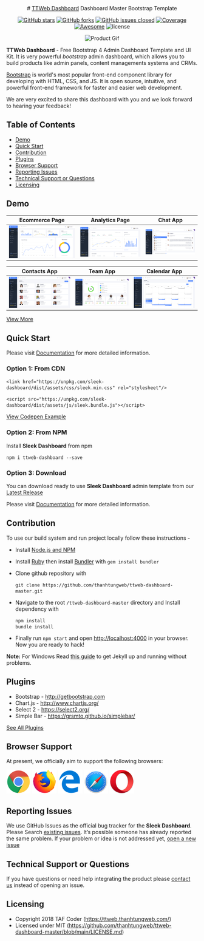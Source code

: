 <div align="center">
# <a href="https://ttweb.thanhtungweb.com/" target="_blank" rel="noopener noreferrer">TTWeb Dashboard</a>
Dashboard Master Bootstrap Template
</div>

<div align="center">

[![GitHub stars](https://img.shields.io/github/stars/thanhtungweb/ttweb-dashboard-master.svg?color="brightgreen"&style=flat-square)](https://github.com/thanhtungweb/ttweb-dashboard-master/stargazers)
[![GitHub forks](https://img.shields.io/github/forks/thanhtungweb/ttweb-dashboard-master.svg?color="success"&style=flat-square)](https://github.com/thanhtungweb/ttweb-dashboard-master/network)
[![GitHub issues closed](https://img.shields.io/github/issues-closed-raw/thanhtungweb/ttweb-dashboard-master.svg?color="orange"&style=flat-square)]() 
<a href="https://coveralls.io/github/chartjs/Chart.js?branch=master"><img src="https://img.shields.io/coveralls/chartjs/Chart.js.svg?&style=flat-square&maxAge=600" alt="Coverage"></a>
<a href="https://github.com/chartjs/awesome"><img src="https://awesome.re/badge-flat2.svg?&style=flat-square" alt="Awesome"></a>
![license](https://img.shields.io/badge/license-MIT-blue.svg?&style=flat-square)

</div>

<div align="center">

![Product Gif](src/assets/img/github/sleek.gif)

</div>

**TTWeb Dashboard** - Free Bootstrap 4 Admin Dashboard Template and UI Kit. It is very powerful *bootstrap* admin dashboard, which allows you to build products like admin panels, content managements systems and CRMs.

[Bootstrap](https://getbootstrap.com/) is world's most popular front-end component library for developing with HTML, CSS, and JS. It is open source, intuitive, and powerful front-end framework for faster and easier web development.

We are very excited to share this dashboard with you and we look forward to hearing your feedback!


## Table of Contents

- [Demo](#demo)
- [Quick Start](#quick-start)
- [Contribution](#contribution)
- [Plugins](#plugins)
- [Browser Support](#browser-support)
- [Reporting Issues](#reporting-issues)
- [Technical Support or Questions](#technical-support-or-questions)
- [Licensing](#licensing)

## Demo

| Ecommerce Page  | Analytics Page  | Chat App  |
|---|---|---|
| [![Ecommerce page](src/assets/img/github/ecommerce.png)](https://ttweb.thanhtungweb.com/)  | [![Analytics page](src/assets/img/github/analytics.png)](https://ttweb.thanhtungweb.com/analytics.html) | [![Chat page](src/assets/img/github/chat.png)](https://ttweb.thanhtungweb.com/chat.html)

| Contacts App  | Team App  | Calendar App  |
|---|---|---|
| [![Contacts page](src/assets/img/github/contacts.png)](https://ttweb.thanhtungweb.com/contacts.html)  | [![Team page](src/assets/img/github/team.png)](https://ttweb.thanhtungweb.com/team.html) | [![Calendar page](src/assets/img/github/calendar.png)](https://ttweb.thanhtungweb.com/calendar.html)

[View More](https://ttweb.thanhtungweb.com/)

## Quick Start
Please visit [Documentation](https://ttweb.thanhtungweb.com/quick-start.html) for more detailed information.

### Option 1: From CDN
```
<link href="https://unpkg.com/sleek-dashboard/dist/assets/css/sleek.min.css" rel="stylesheet"/>
```
```
<script src="https://unpkg.com/sleek-dashboard/dist/assets/js/sleek.bundle.js"></script>
```
[View Codepen Example](https://codepen.io/iamabdus/pen/rNavojp/)

### Option 2: From NPM
Install **Sleek Dashboard** from npm
```
npm i ttweb-dashboard --save
```

### Option 3: Download
You can download ready to use **Sleek Dashboard** admin template from our [Latest Release](https://github.thanhtungweb/ttweb-dashboard-master/releases)

Please visit [Documentation](https://ttweb.thanhtungweb.com/quick-start.html) for more detailed information.

## Contribution
To use our build system and run project locally follow these instructions -

- Install [Node.js and NPM](https://nodejs.org)
- Install [Ruby](https://www.ruby-lang.org/en/documentation/installation/) then install [Bundler](https://bundler.io/) with `gem install bundler`

- Clone github repository with
  ```
  git clone https://github.com/thanhtungweb/ttweb-dashboard-master.git
  ```


- Navigate to the root `/ttweb-dashboard-master` directory and Install dependency with
  ```
  npm install
  bundle install
  ```

- Finally run `npm start` and open [http://localhost:4000](http://localhost:4000) in your browser. Now you are ready to hack! 

 **Note:** For Windows Read [this guide](https://jekyllrb.com/docs/windows/) to get Jekyll up and running without problems.


## Plugins
* Bootstrap - http://getbootstrap.com
* Chart.js - 	http://www.chartjs.org/
* Select 2 - 	https://select2.org/
* Simple Bar - 	https://grsmto.github.io/simplebar/

[See All Plugins](https://ttweb.thanhtungweb.com/introduction.html)


## Browser Support

At present, we officially aim to support the following browsers:

<img src="src/assets/img/github/chrome.png" width="64" height="64"> <img src="src/assets/img/github/firefox.png" width="64" height="64"> <img src="src/assets/img/github/edge.png" width="64" height="64"> <img src="src/assets/img/github/safari.png" width="64" height="64"> <img src="src/assets/img/github/opera.png" width="64" height="64">

## Reporting Issues

We use GitHub Issues as the official bug tracker for the **Sleek Dashboard**. Please Search [existing issues](https://github.com/thanhtungweb/ttweb-dashboard-master/issues). It’s possible someone has already reported the same problem.
If your problem or idea is not addressed yet, [open a new issue](https://github.com/thanhtungweb/ttweb-dashboard-master/issues)

## Technical Support or Questions

If you have questions or need help integrating the product please [contact us](mailto:nttung.info@gmail.com) instead of opening an issue.

## Licensing

- Copyright 2018 TAF Coder (https://ttweb.thanhtungweb.com/)
- Licensed under MIT (https://github.com/thanhtungweb/ttweb-dashboard-master/blob/main/LICENSE.md)
